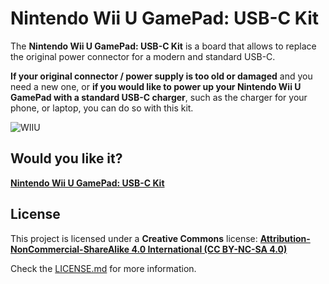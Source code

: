# Nintendo Wii U GamePad: USB-C Kit

The **Nintendo Wii U GamePad: USB-C Kit** is a board that allows to replace the original power connector for a modern and standard USB-C.

**If your original connector / power supply is too old or damaged** and you need a new one, or **if you would like to power up your Nintendo Wii U GamePad with a standard USB-C charger**, such as the charger for your phone, or laptop, you can do so with this kit.

![WIIU](https://raw.githubusercontent.com/giltesa/Nintendo-Wii-U-GamePad-USB-C-Kit/master/4.%20Photos/Nintendo-Wii-U-GamePad-USB-C-Kit_1.jpg)


## Would you like it?

[**Nintendo Wii U GamePad: USB-C Kit**](https://shop.giltesa.com/?p=2799)


## License

This project is licensed under a **Creative Commons** license:
**[Attribution-NonCommercial-ShareAlike 4.0 International (CC BY-NC-SA 4.0) ](https://creativecommons.org/licenses/by-nc-sa/4.0/)**

Check the [LICENSE.md](LICENSE.md) for more information.